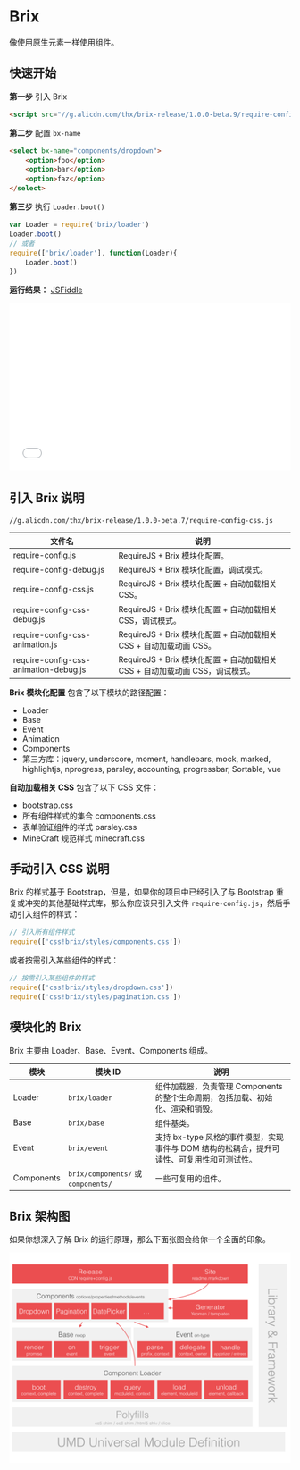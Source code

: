 # Brix

像使用原生元素一样使用组件。
<!-- Introduction -->

## 快速开始

**第一步** 引入 Brix

```html
<script src="//g.alicdn.com/thx/brix-release/1.0.0-beta.9/require-config-css.js"></script>
```

**第二步** 配置 `bx-name`

```html
<select bx-name="components/dropdown">
    <option>foo</option>
    <option>bar</option>
    <option>faz</option>
</select>
```

**第三步** 执行 `Loader.boot()`

```js
var Loader = require('brix/loader')
Loader.boot()
// 或者
require(['brix/loader'], function(Loader){
    Loader.boot()
})
```

**运行结果：** [JSFiddle](https//jsfiddle.net/nuysoft/tu86eozp/2/embedded/)

<iframe width="100%" height="300" src="//jsfiddle.net/nuysoft/tu86eozp/2/embedded/" allowfullscreen="allowfullscreen" frameborder="0"></iframe>

## 引入 Brix 说明

`//g.alicdn.com/thx/brix-release/1.0.0-beta.7/require-config-css.js`

文件名                                | 说明
------------------------------------- |     -------------
require-config.js                     | RequireJS + Brix 模块化配置。
require-config-debug.js               | RequireJS + Brix 模块化配置，调试模式。
require-config-css.js                 | RequireJS + Brix 模块化配置 + 自动加载相关 CSS。
require-config-css-debug.js           | RequireJS + Brix 模块化配置 + 自动加载相关 CSS，调试模式。
require-config-css-animation.js       | RequireJS + Brix 模块化配置 + 自动加载相关 CSS + 自动加载动画 CSS。
require-config-css-animation-debug.js | RequireJS + Brix 模块化配置 + 自动加载相关 CSS + 自动加载动画 CSS，调试模式。

**Brix 模块化配置** 包含了以下模块的路径配置：

* Loader
* Base
* Event
* Animation
* Components
* 第三方库：jquery, underscore, moment, handlebars, mock, marked, highlightjs, nprogress, parsley, accounting, progressbar, Sortable, vue

**自动加载相关 CSS** 包含了以下 CSS 文件：
* bootstrap.css
* 所有组件样式的集合 components.css
* 表单验证组件的样式 parsley.css
* MineCraft 规范样式 minecraft.css

## 手动引入 CSS 说明

Brix 的样式基于 Bootstrap，但是，如果你的项目中已经引入了与 Bootstrap 重复或冲突的其他基础样式库，那么你应该只引入文件 `require-config.js`，然后手动引入组件的样式：

```js
// 引入所有组件样式
require(['css!brix/styles/components.css'])
```

或者按需引入某些组件的样式：

```js
// 按需引入某些组件的样式
require(['css!brix/styles/dropdown.css'])
require(['css!brix/styles/pagination.css'])
```

## 模块化的 Brix

Brix 主要由 Loader、Base、Event、Components 组成。

模块       | 模块 ID                             | 说明
---------- | ----------------------------------- | -------------
Loader     | `brix/loader`                       | 组件加载器，负责管理 Components 的整个生命周期，包括加载、初始化、渲染和销毁。
Base       | `brix/base`                         | 组件基类。
Event      | `brix/event`                        | 支持 bx-type 风格的事件模型，实现事件与 DOM 结构的松耦合，提升可读性、可复用性和可测试性。
Components | `brix/components/` 或 `components/` | 一些可复用的组件。

## Brix 架构图

如果你想深入了解 Brix 的运行原理，那么下面张图会给你一个全面的印象。

![Brix 架构图](lib/brix.png)